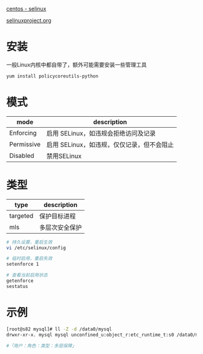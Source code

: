 

[centos - selinux](http://wiki.centos.org/zh/HowTos/SELinux)

[selinuxproject.org](http://selinuxproject.org/page/AdminDocs)


# 安装

一般Linux内核中都自带了，额外可能需要安装一些管理工具

```sh
yum install policycoreutils-python
```


# 模式

|mode       |description|
|-----------|---|
|Enforcing  |启用 SELinux，如违规会拒绝访问及记录|
|Permissive |启用 SELinux，如违规，仅仅记录，但不会阻止|
|Disabled   |禁用SELinux |

# 类型

|type       |description|
|-----------|---|
|targeted   |保护目标进程|
|mls        |多层次安全保护|



```sh
# 持久设置，重启生效
vi /etc/selinux/config 

# 临时启用，重启失效
setenforce 1

# 查看当前启用状态
getenforce
sestatus
```

# 示例

```sh
[root@s82 mysql]# ll -Z -d /data0/mysql
drwxr-xr-x. mysql mysql unconfined_u:object_r:etc_runtime_t:s0 /data0/mysql

#「用户：角色：类型：多层保障」
```
